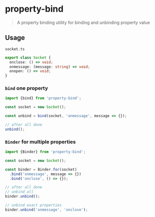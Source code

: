 # property-bind

> A property binding utility for binding and unbinding property value

## Usage

`socket.ts`

```ts
export class Socket {
  onclose: () => void;
  onmessage: (message: string) => void;
  onopen: () => void;
}
```

### `bind` one property

```ts
import {bind} from 'property-bind';

const socket = new Socket();

const unbind = bind(socket, 'onmessage', message => {});

// after all done
unbind();
```

### `Binder` for multiple properties

```ts
import {Binder} from 'property-bind';

const socket = new Socket();

const binder = Binder.for(socket)
  .bind('onmessage', message => {})
  .bind('onclose', () => {});

// after all done
// unbind all
binder.unbind();

// unbind exact properties
binder.unbind('onmessage', 'onclose');
```
